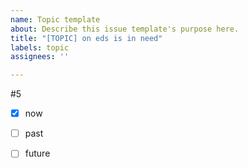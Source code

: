 ```yaml
---
name: Topic template
about: Describe this issue template's purpose here.
title: "[TOPIC] on eds is in need"
labels: topic
assignees: ''

---
```


#5

- [x] now
- [ ] past
- [ ] future


